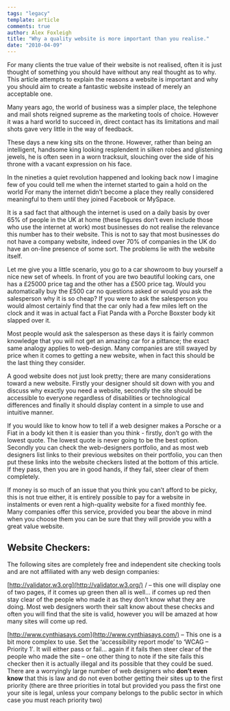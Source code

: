 ```yaml
---
tags: "legacy"
template: article 
comments: true 
author: Alex Foxleigh
title: "Why a quality website is more important than you realise."
date: "2010-04-09"
---
```


For many clients the true value of their website is not realised, often it is just thought of something you should have without any real thought as to why. This article attempts to explain the reasons a website is important and why you should aim to create a fantastic website instead of merely an acceptable one.

<!-- end -->

Many years ago, the world of business was a simpler place, the telephone and mail shots reigned supreme as the marketing tools of choice. However it was a hard world to succeed in, direct contact has its limitations and mail shots gave very little in the way of feedback.

These days a new king sits on the throne. However, rather than being an intelligent, handsome king looking resplendent in silken robes and glistening jewels, he is often seen in a worn tracksuit, slouching over the side of his throne with a vacant expression on his face.

In the nineties a quiet revolution happened and looking back now I imagine few of you could tell me when the internet started to gain a hold on the world For many the internet didn’t become a place they really considered meaningful to them until they joined Facebook or MySpace.

It is a sad fact that although the internet is used on a daily basis by over 65% of people in the UK at home (these figures don’t even include those who use the internet at work) most businesses do not realise the relevance this number has to their website. This is not to say that most businesses do not have a company website, indeed over 70% of companies in the UK do have an on-line presence of some sort. The problems lie with the website itself.

Let me give you a little scenario, you go to a car showroom to buy yourself a nice new set of wheels. In front of you are two beautiful looking cars, one has a £25000 price tag and the other has a £500 price tag. Would you automatically buy the £500 car no questions asked or would you ask the salesperson why it is so cheap? If you were to ask the salesperson you would almost certainly find that the car only had a few miles left on the clock and it was in actual fact a Fiat Panda with a Porche Boxster body kit slapped over it.

Most people would ask the salesperson as these days it is fairly common knowledge that you will not get an amazing car for a pittance; the exact same analogy applies to web-design. Many companies are still swayed by price when it comes to getting a new website, when in fact this should be the last thing they consider.

A good website does not just look pretty; there are many considerations toward a new website. Firstly your designer should sit down with you and discuss why exactly you need a website, secondly the site should be accessible to everyone regardless of disabilities or technological differences and finally it should display content in a simple to use and intuitive manner.

If you would like to know how to tell if a web designer makes a Porsche or a Fiat in a body kit then it is easier than you think - firstly, don’t go with the lowest quote. The lowest quote is never going to be the best option. Secondly you can check the web-designers portfolio, and as most web designers list links to their previous websites on their portfolio, you can then put these links into the website checkers listed at the bottom of this article. If they pass, then you are in good hands, if they fail, steer clear of them completely.

If money is so much of an issue that you think you can’t afford to be picky, this is not true either, it is entirely possible to pay for a website in instalments or even rent a high-quality website for a fixed monthly fee. Many companies offer this service, provided you bear the above in mind when you choose them you can be sure that they will provide you with a great value website.

## **Website Checkers:**

The following sites are completely free and independent site checking tools and are not affiliated with any web design companies:

[http://validator.w3.org](http://validator.w3.org/) / – this one will display one of two pages, if it comes up green then all is well… if comes up red then stay clear of the people who made it as they don’t know what they are doing. Most web designers worth their salt know about these checks and often you will find that the site is valid, however you will be amazed at how many sites will come up red.

[http://www.cynthiasays.com](http://www.cynthiasays.com/) – This one is a bit more complex to use. Set the ‘accessibility report mode’ to ‘WCAG – Priority 1′. It will either pass or fail… again if it fails then steer clear of the people who made the site – one other thing to note if the site fails this checker then it is actually illegal and its possible that they could be sued. There are a worryingly large number of web designers who **don’t even know** that this is law and do not even bother getting their sites up to the first priority (there are three priorities in total but provided you pass the first one your site is legal, unless your company belongs to the public sector in which case you must reach priority two)
